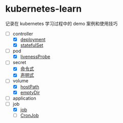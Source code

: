 # kubernetes-learn

记录在 kubernetes 学习过程中的 demo 案例和使用技巧

- [ ] controller
  - [x] [deployment](./controller/deployment)
  - [x] [statefulSet](./controller/statefulSet)
- [ ] pod
  - [x] [livenessProbe](./pod/livenessProbe)
- [ ] secret
  - [x] [命令式](./secret/demo1)
  - [x] [声明式](./secret/demo2)
- [ ] volume
  - [x] [hostPath](./volume/hostPath)
  - [x] [emptyDir](./volume/emptyDir)
- [ ] application
- [ ] job
  - [x] [job](./job/job)
  - [ ] [CronJob](./job/CronJob)
